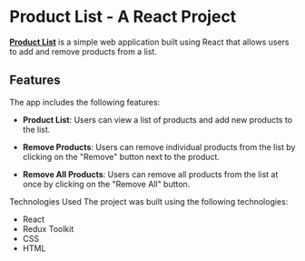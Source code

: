 # Product List - A React Project

[**Product List**](https://product-list-dominik-cv.netlify.app/) is a simple web application built using React that allows users to add and remove products from a list.

## Features
The app includes the following features:

- **Product List**: Users can view a list of products and add new products to the list.

- **Remove Products**: Users can remove individual products from the list by clicking on the "Remove" button next to the product.

- **Remove All Products**: Users can remove all products from the list at once by clicking on the "Remove All" button.

Technologies Used
The project was built using the following technologies:

- React
- Redux Toolkit
- CSS
- HTML
